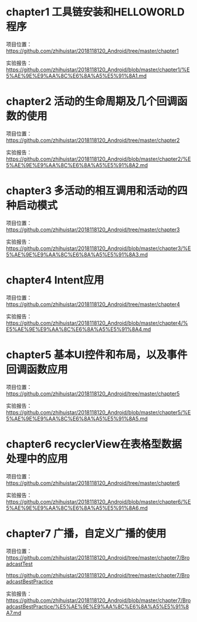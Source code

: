 # chapter1 工具链安装和HELLOWORLD程序

项目位置：https://github.com/zhihuistar/2018118120_Android/tree/master/chapter1

实验报告：https://github.com/zhihuistar/2018118120_Android/blob/master/chapter1/%E5%AE%9E%E9%AA%8C%E6%8A%A5%E5%91%8A1.md

# chapter2 活动的生命周期及几个回调函数的使用

项目位置：https://github.com/zhihuistar/2018118120_Android/tree/master/chapter2

实验报告：https://github.com/zhihuistar/2018118120_Android/blob/master/chapter2/%E5%AE%9E%E9%AA%8C%E6%8A%A5%E5%91%8A2.md

# chapter3 多活动的相互调用和活动的四种启动模式

项目位置：https://github.com/zhihuistar/2018118120_Android/tree/master/chapter3

实验报告：https://github.com/zhihuistar/2018118120_Android/blob/master/chapter3/%E5%AE%9E%E9%AA%8C%E6%8A%A5%E5%91%8A3.md

# chapter4 Intent应用

项目位置：https://github.com/zhihuistar/2018118120_Android/tree/master/chapter4

实验报告：https://github.com/zhihuistar/2018118120_Android/blob/master/chapter4/%E5%AE%9E%E9%AA%8C%E6%8A%A5%E5%91%8A4.md

# chapter5 基本UI控件和布局，以及事件回调函数应用

项目位置：https://github.com/zhihuistar/2018118120_Android/tree/master/chapter5

实验报告：https://github.com/zhihuistar/2018118120_Android/blob/master/chapter5/%E5%AE%9E%E9%AA%8C%E6%8A%A5%E5%91%8A5.md

# chapter6 recyclerView在表格型数据处理中的应用

项目位置：https://github.com/zhihuistar/2018118120_Android/tree/master/chapter6

实验报告：https://github.com/zhihuistar/2018118120_Android/blob/master/chapter6/%E5%AE%9E%E9%AA%8C%E6%8A%A5%E5%91%8A6.md

# chapter7 广播，自定义广播的使用

项目位置：https://github.com/zhihuistar/2018118120_Android/tree/master/chapter7/BroadcastTest

https://github.com/zhihuistar/2018118120_Android/tree/master/chapter7/BroadcastBestPractice

实验报告：https://github.com/zhihuistar/2018118120_Android/blob/master/chapter7/BroadcastBestPractice/%E5%AE%9E%E9%AA%8C%E6%8A%A5%E5%91%8A7.md